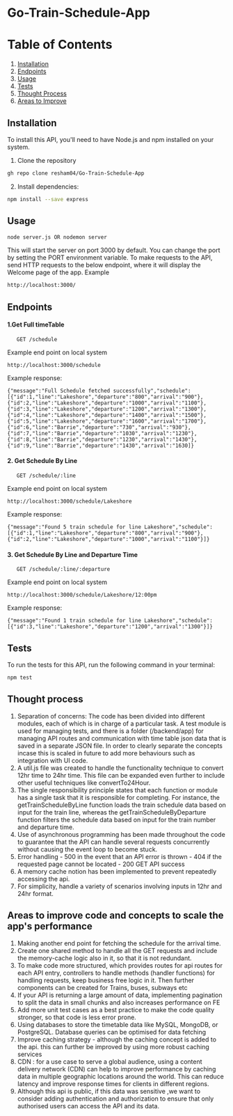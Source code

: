 # Go-Train-Schedule-App

# Table of Contents
1. [ Installation ](#installation)
2. [ Endpoints ](#endpoints)
3. [ Usage ](#Usage)
4. [ Tests ](#test)
5. [ Thought Process ](#thought)
6. [ Areas to Improve ](#improve)




<a name="installation"></a>
## Installation
To install this API, you'll need to have Node.js and npm installed on your system.

1. Clone the repository
```bash
gh repo clone resham04/Go-Train-Schedule-App
```
2. Install dependencies:
```bash
npm install --save express
```
<a name="Usage"></a>
## Usage
```bash
node server.js OR nodemon server
```
This will start the server on port 3000 by default. You can change the port by setting the PORT environment variable.
To make requests to the API, send HTTP requests to the below endpoint, where it will display the Welcome page of the app. 
Example
```bash
http://localhost:3000/
```
<a name="endpoints"></a>
## Endpoints

#### 1.Get Full timeTable

```http
   GET /schedule
```
Example end point on local system
```
http://localhost:3000/schedule
```
Example response:
```
{"message":"Full Schedule fetched successfully","schedule":[{"id":1,"line":"Lakeshore","departure":"800","arrival":"900"},{"id":2,"line":"Lakeshore","departure":"1000","arrival":"1100"},{"id":3,"line":"Lakeshore","departure":"1200","arrival":"1300"},{"id":4,"line":"Lakeshore","departure":"1400","arrival":"1500"},{"id":5,"line":"Lakeshore","departure":"1600","arrival":"1700"},{"id":6,"line":"Barrie","departure":"730","arrival":"930"},{"id":7,"line":"Barrie","departure":"1030","arrival":"1230"},{"id":8,"line":"Barrie","departure":"1230","arrival":"1430"},{"id":9,"line":"Barrie","departure":"1430","arrival":"1630]}
```

#### 2. Get Schedule By Line
```http
   GET /schedule/:line
```
Example end point on local system
```
http://localhost:3000/schedule/Lakeshore
```
Example response:
```
{"message":"Found 5 train schedule for line Lakeshore","schedule":[{"id":1,"line":"Lakeshore","departure":"800","arrival":"900"},{"id":2,"line":"Lakeshore","departure":"1000","arrival":"1100"}]}
```

#### 3. Get Schedule By Line and Departure Time
```http
   GET /schedule/:line/:departure
```
Example end point on local system
```
http://localhost:3000/schedule/Lakeshore/12:00pm
```
Example response:
```
{"message":"Found 1 train schedule for line Lakeshore","schedule":[{"id":3,"line":"Lakeshore","departure":"1200","arrival":"1300"}]}
```

<a name="test"></a>
## Tests
To run the tests for this API, run the following command in your terminal:
```bash
npm test
```

<a name="thought"></a>
## Thought process

1. Separation of concerns: The code has been divided into different modules, each of which is in charge of a particular task. A test module is used for managing tests, and there is a folder (/backend/app) for managing API routes and communication with time table json data that is saved in a separate JSON file. In order to clearly separate the concepts incase this is scaled in future to add more behaviours such as integration with UI code.
2. A util.js file was created to handle the functionality technique to convert 12hr time to 24hr time. This file can be expanded even further to include other useful techniques like convertTo24Hour.
3. The single responsibility principle states that each function or module has a single task that it is responsible for completing. For instance, the getTrainScheduleByLine function loads the train schedule data based on input for the train line, whereas the getTrainScheduleByDeparture function filters the schedule data based on input for the train number and departure time.
4. Use of asynchronous programming has been made throughout the code to guarantee that the API can handle several requests concurrently without causing the event loop to become stuck.
5. Error handling - 500 in the event that an API error is thrown - 404 if the requested page cannot be located - 200 GET API success
6. A memory cache notion has been implemented to prevent repeatedly accessing the api.
7. For simplicity, handle a variety of scenarios involving inputs in 12hr and 24hr format.

<a name="improve"></a>
## Areas to improve code and concepts to scale the app's performance 
1. Making another end point for fetching the schedule for the arrival time.
2. Create one shared method to handle all the GET requests and include the memory-cache logic also in it, so that it is not redundant.
3. To make code more structured, which provides routes for api routes for each API entry, controllers to handle methods (handler functions) for handling requests, keep business free logic in it. Then further components can be created for Trains, buses, subways  etc
4. If your API is returning a large amount of data, implementing pagination to split the data in small chunks and also increases performance on FE
5. Add more unit test cases as a best practice to make the code quality stronger, so that code is less error prone.
6. Using databases to store the timetable data like MySQL, MongoDB, or PostgreSQL. Database queries can be optimised for data fetching
7. Improve caching strategy - although the caching concept is added to the api. this can further be improved by using more robust caching services
8. CDN : for a use case to serve a global audience, using a content delivery network (CDN) can help to improve performance by caching data in multiple geographic locations around the world. This can reduce latency and improve response times for clients in different regions.
9. Although this api is public, if this data was sensitive ,we want to consider adding authentication and authorization to ensure that only authorised users can access the API and its data.


   
   
 



